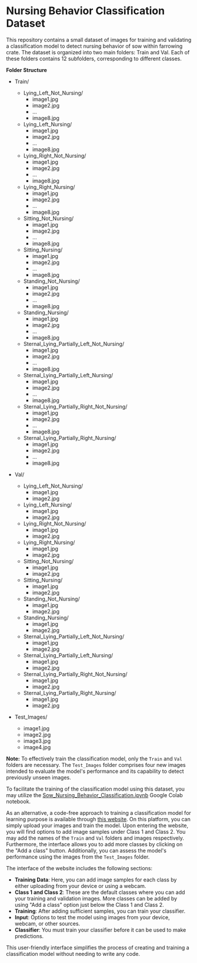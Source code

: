 # Nursing Behavior Classification Dataset

This repository contains a small dataset of images for training and validating a classification model to detect nursing behavior of sow within farrowing crate. The dataset is organized into two main folders: Train and Val. Each of these folders contains 12 subfolders, corresponding to different classes.

**Folder Structure**

- Train/
  - Lying_Left_Not_Nursing/
    - image1.jpg
    - image2.jpg
    - ...
    - image8.jpg
  - Lying_Left_Nursing/
    - image1.jpg
    - image2.jpg
    - ...
    - image8.jpg
  - Lying_Right_Not_Nursing/
    - image1.jpg
    - image2.jpg
    - ...
    - image8.jpg
  - Lying_Right_Nursing/
    - image1.jpg
    - image2.jpg
    - ...
    - image8.jpg
  - Sitting_Not_Nursing/
    - image1.jpg
    - image2.jpg
    - ...
    - image8.jpg
  - Sitting_Nursing/
    - image1.jpg
    - image2.jpg
    - ...
    - image8.jpg
  - Standing_Not_Nursing/
    - image1.jpg
    - image2.jpg
    - ...
    - image8.jpg
  - Standing_Nursing/
    - image1.jpg
    - image2.jpg
    - ...
    - image8.jpg
  - Sternal_Lying_Partially_Left_Not_Nursing/
    - image1.jpg
    - image2.jpg
    - ...
    - image8.jpg
  - Sternal_Lying_Partially_Left_Nursing/
    - image1.jpg
    - image2.jpg
    - ...
    - image8.jpg
  - Sternal_Lying_Partially_Right_Not_Nursing/
    - image1.jpg
    - image2.jpg
    - ...
    - image8.jpg
  - Sternal_Lying_Partially_Right_Nursing/
    - image1.jpg
    - image2.jpg
    - ...
    - image8.jpg

- Val/
  - Lying_Left_Not_Nursing/
    - image1.jpg
    - image2.jpg
  - Lying_Left_Nursing/
    - image1.jpg
    - image2.jpg
  - Lying_Right_Not_Nursing/
    - image1.jpg
    - image2.jpg
  - Lying_Right_Nursing/
    - image1.jpg
    - image2.jpg
  - Sitting_Not_Nursing/
    - image1.jpg
    - image2.jpg
  - Sitting_Nursing/
    - image1.jpg
    - image2.jpg
  - Standing_Not_Nursing/
    - image1.jpg
    - image2.jpg
  - Standing_Nursing/
    - image1.jpg
    - image2.jpg
  - Sternal_Lying_Partially_Left_Not_Nursing/
    - image1.jpg
    - image2.jpg
  - Sternal_Lying_Partially_Left_Nursing/
    - image1.jpg
    - image2.jpg
  - Sternal_Lying_Partially_Right_Not_Nursing/
    - image1.jpg
    - image2.jpg
  - Sternal_Lying_Partially_Right_Nursing/
    - image1.jpg
    - image2.jpg

- Test_Images/
    - image1.jpg
    - image2.jpg
    - image3.jpg
    - image4.jpg

**Note:** To effectively train the classification model, only the `Train` and `Val` folders are necessary. The `Test_Images` folder comprises four new images intended to evaluate the model's performance and its capability to detect previously unseen images.

To facilitate the training of the classification model using this dataset, you may utilize the [Sow_Nursing_Behavior_Classification.ipynb](Sow_Nursing_Behavior_Classification.ipynb) Google Colab notebook.

As an alternative, a code-free approach to training a classification model for learning purpose is available through [this website](https://tm.gen-ai.fi/image/general). On this platform, you can simply upload your images and train the model. Upon entering the website, you will find options to add image samples under Class 1 and Class 2. You may add the names of the `Train` and `Val` folders and images respectively. Furthermore, the interface allows you to add more classes by clicking on the "Add a class" button. Additionally, you can assess the model's performance using the images from the `Test_Images` folder.

The interface of the website includes the following sections:
- **Training Data**: Here, you can add image samples for each class by either uploading from your device or using a webcam. 
- **Class 1 and Class 2**: These are the default classes where you can add your training and validation images. More classes can be added by using "Add a class" option just below the Class 1 and Class 2.
- **Training**: After adding sufficient samples, you can train your classifier.
- **Input**: Options to test the model using images from your device, webcam, or other sources.
- **Classifier**: You must train your classifier before it can be used to make predictions.

This user-friendly interface simplifies the process of creating and training a classification model without needing to write any code.



